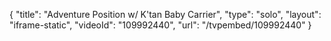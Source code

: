 {
    "title": "Adventure Position w\/ K'tan Baby Carrier",
    "type": "solo",
    "layout": "iframe-static",
    "videoId": "109992440",
    "url": "\/tvpembed\/109992440"
}